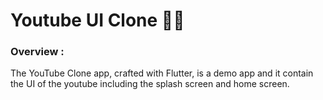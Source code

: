 # Youtube UI Clone 📱🎥

### Overview :

The YouTube Clone app, crafted with Flutter, is a demo app and it contain the UI of the youtube including the splash screen and home screen.

